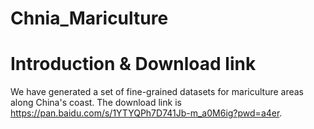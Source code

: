 # Chnia_Mariculture
# Introduction & Download link
We have generated a set of fine-grained datasets for mariculture areas along China's coast. The download link is https://pan.baidu.com/s/1YTYQPh7D741Jb-m_a0M6ig?pwd=a4er.
